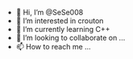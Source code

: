 - 👋 Hi, I’m @SeSe008
- 👀 I’m interested in crouton
- 🌱 I’m currently learning C++
- 💞️ I’m looking to collaborate on ...
- 📫 How to reach me ...

<!---
SeSe008/SeSe008 is a ✨ special ✨ repository because its `README.md` (this file) appears on your GitHub profile.
You can click the Preview link to take a look at your changes.
--->

